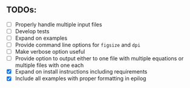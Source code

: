 
TODOs:
---

-   [ ] Properly handle multiple input files
-   [ ] Develop tests
-   [ ] Expand on examples
-   [ ] Provide command line options for `figsize` and `dpi`
-   [ ] Make verbose option useful
-   [ ] Provide option to output either to one file with multiple equations or multiple files with one each
-   [x] Expand on install instructions including requirements
-   [x] Include all examples with proper formatting in epilog
